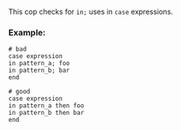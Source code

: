 This cop checks for `in;` uses in `case` expressions.

### Example:
    # bad
    case expression
    in pattern_a; foo
    in pattern_b; bar
    end

    # good
    case expression
    in pattern_a then foo
    in pattern_b then bar
    end
